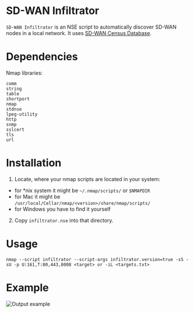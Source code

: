 # SD-WAN Infiltrator
`SD-WAN Infiltrator` is an NSE script to automatically discover SD-WAN nodes in a local network. It uses [SD-WAN Census Database](https://github.com/sdnewhop/sdwannewhope/blob/master/census.md).

# Dependencies
Nmap libraries:
```
comm
string
table
shortport
nmap
stdnse
lpeg-utility
http
snmp
sslcert
tls
url
```

# Installation
1. Locate, where your nmap scripts are located in your system:
* for *nix system it might be  `~/.nmap/scripts/` or `$NMAPDIR`
* for Mac it might be `/usr/local/Cellar/nmap/<version>/share/nmap/scripts/`
* for Windows you have to find it yourself

2. Copy `infiltrator.nse` into that directory.

# Usage
```
nmap --script infiltrator --script-args infiltrator.version=true -sS -sU -p U:161,T:80,443,8008 <target> or -iL <targets.txt>
```
# Example
![Output example](output.png)
